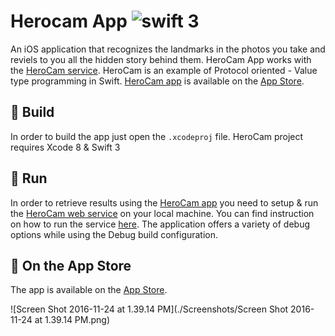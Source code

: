 # Herocam App ![swift 3](https://camo.githubusercontent.com/93de6573350b91e48ab570a4fe710e4e8baa38b8/687474703a2f2f696d672e736869656c64732e696f2f62616467652f73776966742d332e302d627269676874677265656e2e737667)

An iOS application that recognizes the landmarks in the photos you take and reviels to you all the hidden story behind them. HeroCam App works with the [HeroCam service](https://github.com/diomidispapas/herocam-service-os). HeroCam is an example of Protocol oriented - Value type programming in Swift. [HeroCam app](https://herocamapp.github.io) is available on the [App Store](https://itunes.apple.com/us/app/herocam/id1078111204?ls=1&mt=8). 



## 🔧 Build

In order to build the app just open the `.xcodeproj` file. HeroCam project requires Xcode 8 & Swift 3



##  🏃 Run

In order to retrieve results using the [HeroCam app](https://herocamapp.github.io) you need to setup & run the [HeroCam web service](https://github.com/diomidispapas/herocam-service-os) on your local machine. You can find instruction on how to run the service  [here](https://github.com/diomidispapas/herocam-service-os/blob/master/README.md.). The application offers a variety of debug options while using the Debug build configuration.



## 📱 On the App Store

The app is available on the [ App Store](https://itunes.apple.com/us/app/herocam/id1078111204?ls=1&mt=8). 

![Screen Shot 2016-11-24 at 1.39.14 PM](./Screenshots/Screen Shot 2016-11-24 at 1.39.14 PM.png)


